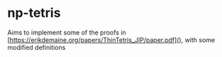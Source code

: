 # np-tetris

Aims to implement some of the proofs in [https://erikdemaine.org/papers/ThinTetris_JIP/paper.pdf](),
with some modified definitions
